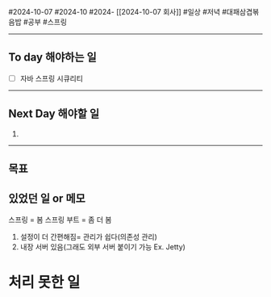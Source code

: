 #2024-10-07 #2024-10 #2024- [[2024-10-07 회사]]
#일상 #저녁 #대패삼겹볶음밥 #공부 #스프링 

---
## To day 해야하는 일
- [ ] 자바 스프링 시큐리티 
---
## Next Day 해야할 일
1. 

---

## 목표 


## 있었던 일  or 메모
스프링 = 봄
스프링 부트 = 좀 더 봄

1. 설정이 더 간편해짐= 관리가 쉽다(의존성 관리)
2. 내장 서버 있음(그래도 외부 서버 붙이기 가능 Ex. Jetty)

# 처리 못한 일